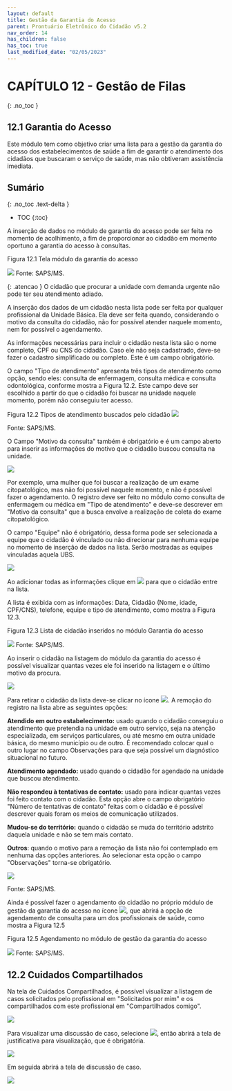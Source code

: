 ```yaml
---
layout: default
title: Gestão da Garantia do Acesso
parent: Prontuário Eletrônico do Cidadão v5.2
nav_order: 14
has_children: false
has_toc: true
last_modified_date: "02/05/2023"
---
```



# CAPÍTULO 12 - Gestão de Filas
{: .no_toc }

## 12.1 Garantia do Acesso

Este módulo tem como objetivo criar uma lista para a gestão da garantia do acesso dos estabelecimentos de saúde a fim de garantir o atendimento dos cidadãos que buscaram o serviço de saúde, mas não obtiveram assistência imediata. 

## Sumário
{: .no_toc .text-delta }

- TOC
{:toc}



A inserção de dados no módulo de garantia do acesso pode ser feita no momento de acolhimento, a fim de proporcionar ao cidadão em momento oportuno a garantia do acesso à consultas.

Figura 12.1 Tela módulo da garantia do acesso

![](media/garantia_de_acesso_telainicial.png)
Fonte: SAPS/MS.



{: .atencao }
O cidadão que procurar a unidade com demanda urgente não pode ter seu atendimento adiado.


A inserção dos dados de um cidadão nesta lista pode ser feita por qualquer profissional da Unidade Básica. Ela deve ser feita quando, considerando o motivo da consulta do cidadão, não for possível atender naquele momento, nem for possível o agendamento. 

As informações necessárias para incluir o cidadão nesta lista são o nome completo, CPF ou CNS do cidadão. Caso ele não seja cadastrado, deve-se fazer o cadastro simplificado ou completo. Este é um campo obrigatório.

O campo "Tipo de atendimento" apresenta três tipos de atendimento como opção, sendo eles: consulta de enfermagem, consulta médica e consulta odontológica, conforme mostra a Figura 12.2. Este campo deve ser escolhido a partir do que o cidadão foi buscar na unidade naquele momento, porém não conseguiu ter acesso. 

Figura 12.2 Tipos de atendimento buscados pelo cidadão
![](media/garantia_de_acesso_tipoconsulta.png)

Fonte: SAPS/MS.


O Campo "Motivo da consulta" também é obrigatório e é um campo aberto para inserir as informações do motivo que o cidadão buscou consulta na unidade.

![](media/garantia_de_acesso_motivo.png)


Por exemplo, uma mulher que foi buscar a realização de um exame citopatológico, mas não foi possível naquele momento, e não é possível fazer o agendamento. O registro deve ser feito no módulo como consulta de enfermagem ou médica em "Tipo de atendimento" e deve-se descrever em "Motivo da consulta" que a busca envolve a realização de coleta do exame citopatológico. 

O campo "Equipe" não é obrigatório, dessa forma pode ser selecionada a equipe que o cidadão é vinculado ou não direcionar para nenhuma equipe no momento de inserção de dados na lista. Serão mostradas as equipes vinculadas aquela UBS.

![](media/garantia_de_acesso_equipe.png)


Ao adicionar todas as informações clique em ![](media/garantiaenviar.PNG) para que o cidadão entre na lista. 

A lista é exibida com as informações: Data, Cidadão (Nome, idade, CPF/CNS), telefone, equipe e tipo de atendimento, como mostra a Figura 12.3.

Figura 12.3 Lista de cidadão inseridos no módulo Garantia do acesso

![](media/garantia_lista.png)
Fonte: SAPS/MS.


Ao inserir o cidadão na listagem do módulo da garantia do acesso é possível visualizar quantas vezes ele foi inserido na listagem e o último motivo da procura.

![](media/garantia_quantidadelista.PNG)


Para retirar o cidadão da lista deve-se clicar no ícone ![](media/garantia_removerdalista.png). A remoção do registro na lista abre as seguintes opções:

**Atendido em outro estabelecimento:** usado quando o cidadão conseguiu o atendimento que pretendia na unidade em outro serviço, seja na atenção especializada, em serviços particulares, ou até mesmo em outra unidade básica, do mesmo município ou de outro. É recomendado colocar qual o outro lugar no campo Observações para que seja possível um diagnóstico situacional no futuro.

**Atendimento agendado:** usado quando o cidadão for agendado na unidade que buscou atendimento.

**Não respondeu à tentativas de contato:** usado para indicar quantas vezes foi feito contato com o cidadão. Esta opção abre o campo obrigatório "Número de tentativas de contato" feitas com o cidadão e é possível descrever quais foram os meios de comunicação utilizados. 

**Mudou-se do território:** quando o cidadão se muda do território adstrito daquela unidade e não se tem mais contato.

**Outros**: quando o motivo para a remoção da lista não foi contemplado em nenhuma das opções anteriores. Ao selecionar esta opção o campo "Observações" torna-se obrigatório.

![](media/garantia_removerlistamotivo.png)

Fonte: SAPS/MS.

Ainda é possível fazer o agendamento do cidadão no próprio módulo de gestão da garantia do acesso no ícone ![](media/garantia_agendarconsulta.png), que abrirá a opção de agendamento de consulta para um dos profissionais de saúde, como mostra a Figura 12.5

Figura 12.5 Agendamento no módulo de gestão da garantia do acesso

![](media/garantia_agendarconsulta2.png)
Fonte: SAPS/MS.

## 12.2 Cuidados Compartilhados 

Na tela de Cuidados Compartilhados, é possível visualizar a listagem de casos solicitados pelo profissional em "Solicitados por mim" e os compartilhados com este profissional em "Compartilhados comigo".

![](media/cuidadoscompartilhados.png)

Para visualizar uma discussão de caso, selecione ![](media/cuidadoscompartilhados_visualizarcaso.png), então abrirá a tela de justificativa para visualização, que é obrigatória.

![](media/cuidadoscompartilhados_jutificativa.png)

Em seguida abrirá a tela de discussão de caso.

![](media/cuidadoscompartilhados_discussao.png)